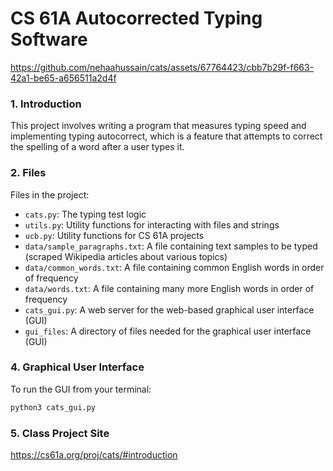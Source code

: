 # CS 61A Autocorrected Typing Software

https://github.com/nehaahussain/cats/assets/67764423/cbb7b29f-f663-42a1-be65-a656511a2d4f

### 1. Introduction
This project involves writing a program that measures typing speed and implementing typing autocorrect, which is a feature that attempts to correct the spelling of a word after a user types it.

### 2. Files
Files in the project:

* `cats.py`: The typing test logic
* `utils.py`: Utility functions for interacting with files and strings
* `ucb.py`: Utility functions for CS 61A projects
* `data/sample_paragraphs.txt`: A file containing text samples to be typed (scraped Wikipedia articles about various topics)
* `data/common_words.txt`: A file containing common English words in order of frequency
* `data/words.txt`: A file containing many more English words in order of frequency
* `cats_gui.py`: A web server for the web-based graphical user interface (GUI)
* `gui_files`: A directory of files needed for the graphical user interface (GUI)

### 4. Graphical User Interface
To run the GUI from your terminal:
```sh
python3 cats_gui.py
```
### 5. Class Project Site
https://cs61a.org/proj/cats/#introduction
